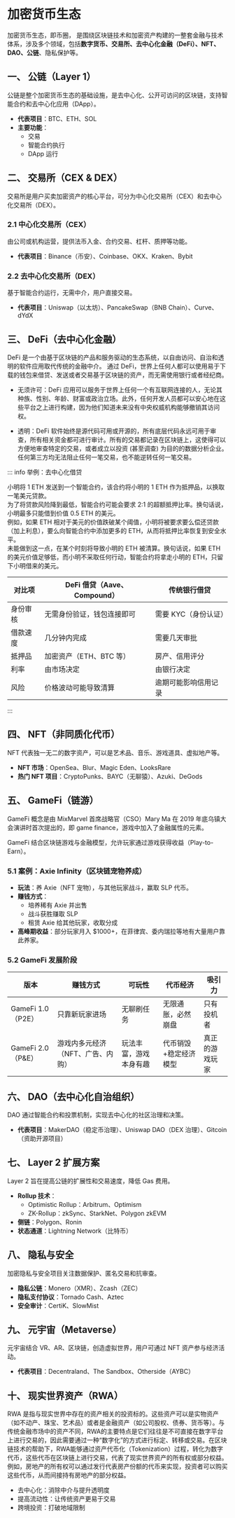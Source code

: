 # 加密货币生态

加密货币生态，即币圈， 是围绕区块链技术和加密资产构建的一整套金融与技术体系，涉及多个领域，包括**数字货币、交易所、去中心化金融（DeFi）、NFT、DAO、公链**、隐私保护等。

## 一、 公链（Layer 1）

公链是整个加密货币生态的基础设施，是去中心化、公开可访问的区块链，支持智能合约和去中心化应用（DApp）。

- **代表项目**：BTC、ETH、SOL
- **主要功能**：
  - 交易
  - 智能合约执行
  - DApp 运行


## 二、 交易所（CEX & DEX）

交易所是用户买卖加密资产的核心平台，可分为中心化交易所（CEX）和去中心化交易所（DEX）。

### 2.1 中心化交易所（CEX）

由公司或机构运营，提供法币入金、合约交易、杠杆、质押等功能。

- **代表项目**：Binance（币安）、Coinbase、OKX、Kraken、Bybit

### 2.2 去中心化交易所（DEX）

基于智能合约运行，无需中介，用户直接交易。

- **代表项目**：Uniswap（以太坊）、PancakeSwap（BNB Chain）、Curve、dYdX



## 三、 DeFi（去中心化金融）

DeFi 是一个由基于区块链的产品和服务驱动的生态系统，以自由访问、自治和透明的软件应用取代传统的金融中介。   通过 DeFi，世界上任何人都可以使用易于下载的钱包来借贷、发送或者交易基于区块链的资产，而无需使用银行或者经纪商。

- 无须许可：DeFi 应用可以服务于世界上任何一个有互联网连接的人，无论其种族、性别、年龄、财富或政治立场。此外，任何开发人员都可以安心地在这些平台之上进行构建，因为他们知道未来没有中央权威机构能够撤销其访问权。

- 透明：DeFi 软件始终是源代码可用或开源的，所有底层代码永远可用于审查，所有相关资金都可进行审计。所有的交易都记录在区块链上，这使得可以方便地审查特定的交易，或者成立以投资 (甚至调查) 为目的的数据分析企业。 任何第三方均无法阻止任何一笔交易，也不能逆转任何一笔交易。

::: info 举例：去中心化借贷

小明将 1 ETH 发送到一个智能合约，该合约将小明的 1 ETH 作为抵押品，以换取一笔美元贷款。  
为了将贷款风险降到最低，智能合约可能会要求 2:1 的超额抵押比率。换句话说，小明最多只能借到价值 0.5 ETH 的美元。  
例如，如果 ETH 相对于美元的价值跌破某个阈值，小明将被要求要么偿还贷款（加上利息），要么向智能合约中添加更多的 ETH，从而将抵押比率恢复到安全水平。  
未能做到这一点，在某个时刻将导致小明的 ETH 被清算。换句话说，如果 ETH 的美元价值足够低，而小明不采取任何行动，智能合约将拿走小明的 ETH，只留下小明借来的美元。

| 对比项   | DeFi 借贷（Aave、Compound） | 传统银行借贷         |
| -------- | --------------------------- | -------------------- |
| 身份审核 | 无需身份验证，钱包连接即可  | 需要 KYC（身份认证） |
| 借款速度 | 几分钟内完成                | 需要几天审批         |
| 抵押品   | 加密资产（ETH、BTC 等）     | 房产、信用评分       |
| 利率     | 由市场决定                  | 由银行决定           |
| 风险     | 价格波动可能导致清算        | 逾期可能影响信用记录 |

:::



## 四、 NFT（非同质化代币）

NFT 代表独一无二的数字资产，可以是艺术品、音乐、游戏道具、虚拟地产等。

- **NFT 市场**：OpenSea、Blur、Magic Eden、LooksRare
- **热门 NFT 项目**：CryptoPunks、BAYC（无聊猿）、Azuki、DeGods



## 五、 GameFi（链游）

GameFi 概念是由 MixMarvel 首席战略官（CSO）Mary Ma 在 2019 年底乌镇大会演讲时首次提出的，即 game finance，游戏中加入了金融属性的元素。

GameFi 结合区块链游戏与金融模型，允许玩家通过游戏获得收益（Play-to-Earn）。

### 5.1 案例：Axie Infinity（区块链宠物养成）

- **玩法**：养 Axie（NFT 宠物），与其他玩家战斗，赢取 SLP 代币。
- **赚钱方式**：
  - 培养稀有 Axie 并出售
  - 战斗获胜赚取 SLP
  - 租赁 Axie 给其他玩家，收取分成
- **高峰期收益**：部分玩家月入 $1000+，在菲律宾、委内瑞拉等地有大量用户靠此养家。

### 5.2 GameFi 发展阶段

| 版本              | 赚钱方式                          | 可玩性                 | 代币经济              | 吸引力         |
| ----------------- | --------------------------------- | ---------------------- | --------------------- | -------------- |
| GameFi 1.0（P2E） | 只靠新玩家进场                    | 无聊刷任务             | 无限通胀，必然崩盘    | 只有投机者     |
| GameFi 2.0（P&E） | 游戏内多元经济（NFT、广告、内购） | 玩法丰富，游戏本身有趣 | 代币销毁+稳定经济模型 | 真正的游戏玩家 |



## 六、 DAO（去中心化自治组织）

DAO 通过智能合约和投票机制，实现去中心化的社区治理和决策。

- **代表项目**：MakerDAO（稳定币治理）、Uniswap DAO（DEX 治理）、Gitcoin（资助开源项目）



## 七、 Layer 2 扩展方案

Layer 2 旨在提高公链的扩展性和交易速度，降低 Gas 费用。

- **Rollup 技术**：
  - Optimistic Rollup：Arbitrum、Optimism
  - ZK-Rollup：zkSync、StarkNet、Polygon zkEVM
- **侧链**：Polygon、Ronin
- **状态通道**：Lightning Network（比特币）



## 八、 隐私与安全

加密隐私与安全项目关注数据保护、匿名交易和抗审查。

- **隐私公链**：Monero（XMR）、Zcash（ZEC）
- **隐私支付协议**：Tornado Cash、Aztec
- **安全审计**：CertiK、SlowMist



## 九、 元宇宙（Metaverse）

元宇宙结合 VR、AR、区块链，创造虚拟世界，用户可通过 NFT 资产参与经济活动。

- **代表项目**：Decentraland、The Sandbox、Otherside（AYBC）



## 十、 现实世界资产（RWA）

RWA 是指与现实世界中存在的资产相关的投资标的。这些资产可以是实物资产（如不动产、珠宝、艺术品）或者是金融资产（如公司股权、债券、货币等）。与传统金融市场中的资产不同，RWA的主要特点是它们往往是不可直接在数字平台上进行交易的，因此需要通过一种“数字化”的方式进行标定、转移或交易。在区块链技术的帮助下，RWA能够通过资产代币化（Tokenization）过程，转化为数字代币，这些代币在区块链上进行交易，代表了现实世界资产的所有权或部分权益。例如，房地产的所有权可以通过发行代表房产份额的代币来实现，投资者可以购买这些代币，从而间接持有房地产的部分权益。

- 去中心化：消除中介与提升透明度
- 提高流动性：让传统资产更易于交易
- 跨境投资：打破地域限制
